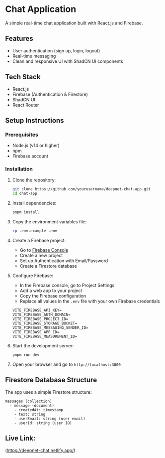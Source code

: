 # Chat Application

A simple real-time chat application built with React.js and Firebase.

## Features

- User authentication (sign up, login, logout)
- Real-time messaging
- Clean and responsive UI with ShadCN UI components

## Tech Stack

- React.js
- Firebase (Authentication & Firestore)
- ShadCN UI
- React Router

## Setup Instructions

### Prerequisites

- Node.js (v14 or higher)
- npm
- Firebase account

### Installation

1. Clone the repository:

   ```sh
   git clone https://github.com/yourusername/deepnet-chat-app.git
   cd chat-app
   ```

2. Install dependencies:

   ```sh
   pnpm install
   ```

3. Copy the environment variables file:

   ```sh
   cp .env.example .env
   ```

4. Create a Firebase project:

   - Go to [Firebase Console](https://console.firebase.google.com/)
   - Create a new project
   - Set up Authentication with Email/Password
   - Create a Firestore database

5. Configure Firebase:

   - In the Firebase console, go to Project Settings
   - Add a web app to your project
   - Copy the Firebase configuration
   - Replace all values in the `.env` file with your own Firebase credentials

   ```
   VITE_FIREBASE_API_KEY=
   VITE_FIREBASE_AUTH_DOMAIN=
   VITE_FIREBASE_PROJECT_ID=
   VITE_FIREBASE_STORAGE_BUCKET=
   VITE_FIREBASE_MESSAGING_SENDER_ID=
   VITE_FIREBASE_APP_ID=
   VITE_FIREBASE_MEASUREMENT_ID=
   ```

6. Start the development server:

   ```sh
   pnpm run dev
   ```

7. Open your browser and go to `http://localhost:3000`

## Firestore Database Structure

The app uses a simple Firestore structure:

```plaintext
messages (collection)
  - message (document)
    - createdAt: timestamp
    - text: string
    - userEmail: string (user email)
    - userId: string (user ID)
```

## Live Link:
(https://deepnet-chat.netlify.app/)
